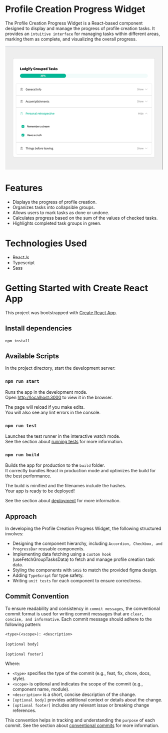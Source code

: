 # Profile Creation Progress Widget

The Profile Creation Progress Widget is a React-based component designed to display and manage the progress of profile creation tasks.
It provides an `intuitive interface` for managing tasks within different areas, marking them as complete, and visualizing the overall progress.

![img.png](img.png)

# Features
- Displays the progress of profile creation.
- Organizes tasks into collapsible groups.
- Allows users to mark tasks as done or undone.
- Calculates progress based on the sum of the values of checked tasks.
- Highlights completed task groups in green.

# Technologies Used
- ReactJs
- Typescript
- Sass
 
# Getting Started with Create React App

This project was bootstrapped with [Create React App](https://github.com/facebook/create-react-app).

## Install dependencies

`npm install`

## Available Scripts

In the project directory, start the development server:

### `npm run start`

Runs the app in the development mode.\
Open [http://localhost:3000](http://localhost:3000) to view it in the browser.

The page will reload if you make edits.\
You will also see any lint errors in the console.

### `npm run test`

Launches the test runner in the interactive watch mode.\
See the section about [running tests](https://facebook.github.io/create-react-app/docs/running-tests) for more information.

### `npm run build`

Builds the app for production to the `build` folder.\
It correctly bundles React in production mode and optimizes the build for the best performance.

The build is minified and the filenames include the hashes.\
Your app is ready to be deployed!

See the section about [deployment](https://facebook.github.io/create-react-app/docs/deployment) for more information.

## Approach
In developing the Profile Creation Progress Widget, the following structured involves:

- Designing the component hierarchy, including `Accordion, Checkbox, and ProgressBar` reusable components.
- Implementing data fetching using a `custom hook` (useFetchGroupTasksData) to fetch and manage profile creation task data.
- Styling the components with `SASS` to match the provided figma design.
- Adding `TypeScript` for type safety.
- Writing `unit tests` for each component to ensure correctness.

## Commit Convention
To ensure readability and consistency in `commit messages`, the conventional commit format is used for writing commit messages that are `clear, concise, and informative`. 
Each commit message should adhere to the following pattern:

```
<type>(<scope>): <description>

[optional body]

[optional footer]

```

Where:

- `<type>` specifies the type of the commit (e.g., feat, fix, chore, docs, style).
- `<scope>` is optional and indicates the scope of the commit (e.g., component name, module).
- `<description>` is a short, concise description of the change.
- `[optional body]` provides additional context or details about the change.
- `[optional footer]` includes any relevant issue or breaking change references.

This convention helps in tracking and understanding the `purpose` of each commit.
See the section about [conventional commits](https://www.conventionalcommits.org/en/v1.0.0/#specification) for more information.
